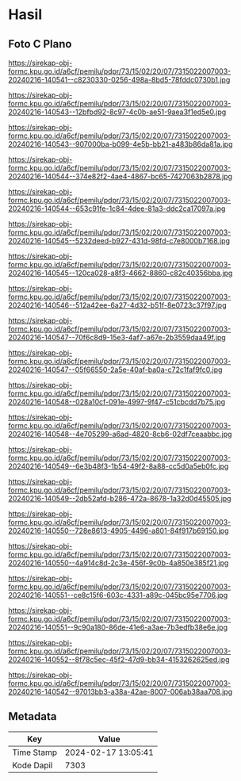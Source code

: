 # Hasil

## Foto C Plano

https://sirekap-obj-formc.kpu.go.id/a6cf/pemilu/pdpr/73/15/02/20/07/7315022007003-20240216-140541--c8230330-0256-498a-8bd5-78fddc0730b1.jpg

https://sirekap-obj-formc.kpu.go.id/a6cf/pemilu/pdpr/73/15/02/20/07/7315022007003-20240216-140543--12bfbd92-8c97-4c0b-ae51-9aea3f1ed5e0.jpg

https://sirekap-obj-formc.kpu.go.id/a6cf/pemilu/pdpr/73/15/02/20/07/7315022007003-20240216-140543--907000ba-b099-4e5b-bb21-a483b86da81a.jpg

https://sirekap-obj-formc.kpu.go.id/a6cf/pemilu/pdpr/73/15/02/20/07/7315022007003-20240216-140544--374e82f2-4ae4-4867-bc65-7427063b2878.jpg

https://sirekap-obj-formc.kpu.go.id/a6cf/pemilu/pdpr/73/15/02/20/07/7315022007003-20240216-140544--653c91fe-1c84-4dee-81a3-ddc2ca17097a.jpg

https://sirekap-obj-formc.kpu.go.id/a6cf/pemilu/pdpr/73/15/02/20/07/7315022007003-20240216-140545--5232deed-b927-431d-98fd-c7e8000b7168.jpg

https://sirekap-obj-formc.kpu.go.id/a6cf/pemilu/pdpr/73/15/02/20/07/7315022007003-20240216-140545--120ca028-a8f3-4662-8860-c82c40356bba.jpg

https://sirekap-obj-formc.kpu.go.id/a6cf/pemilu/pdpr/73/15/02/20/07/7315022007003-20240216-140546--512a42ee-6a27-4d32-b51f-8e0723c37f97.jpg

https://sirekap-obj-formc.kpu.go.id/a6cf/pemilu/pdpr/73/15/02/20/07/7315022007003-20240216-140547--70f6c8d9-15e3-4af7-a67e-2b3559daa49f.jpg

https://sirekap-obj-formc.kpu.go.id/a6cf/pemilu/pdpr/73/15/02/20/07/7315022007003-20240216-140547--05f66550-2a5e-40af-ba0a-c72c1faf9fc0.jpg

https://sirekap-obj-formc.kpu.go.id/a6cf/pemilu/pdpr/73/15/02/20/07/7315022007003-20240216-140548--028a10cf-091e-4997-9f47-c51cbcdd7b75.jpg

https://sirekap-obj-formc.kpu.go.id/a6cf/pemilu/pdpr/73/15/02/20/07/7315022007003-20240216-140548--4e705299-a6ad-4820-8cb6-02df7ceaabbc.jpg

https://sirekap-obj-formc.kpu.go.id/a6cf/pemilu/pdpr/73/15/02/20/07/7315022007003-20240216-140549--6e3b48f3-1b54-49f2-8a88-cc5d0a5eb0fc.jpg

https://sirekap-obj-formc.kpu.go.id/a6cf/pemilu/pdpr/73/15/02/20/07/7315022007003-20240216-140549--2db52afd-b286-472a-8678-1a32d0d45505.jpg

https://sirekap-obj-formc.kpu.go.id/a6cf/pemilu/pdpr/73/15/02/20/07/7315022007003-20240216-140550--728e8613-4905-4496-a801-84f917b69150.jpg

https://sirekap-obj-formc.kpu.go.id/a6cf/pemilu/pdpr/73/15/02/20/07/7315022007003-20240216-140550--4a914c8d-2c3e-456f-9c0b-4a850e385f21.jpg

https://sirekap-obj-formc.kpu.go.id/a6cf/pemilu/pdpr/73/15/02/20/07/7315022007003-20240216-140551--ce8c15f6-603c-4331-a89c-045bc95e7706.jpg

https://sirekap-obj-formc.kpu.go.id/a6cf/pemilu/pdpr/73/15/02/20/07/7315022007003-20240216-140551--9c90a180-86de-41e6-a3ae-7b3edfb38e6e.jpg

https://sirekap-obj-formc.kpu.go.id/a6cf/pemilu/pdpr/73/15/02/20/07/7315022007003-20240216-140552--8f78c5ec-45f2-47d9-bb34-4153262625ed.jpg

https://sirekap-obj-formc.kpu.go.id/a6cf/pemilu/pdpr/73/15/02/20/07/7315022007003-20240216-140542--97013bb3-a38a-42ae-8007-006ab38aa708.jpg


## Metadata

| Key        | Value               |
| ---------- | ------------------- |
| Time Stamp | 2024-02-17 13:05:41 |
| Kode Dapil | 7303                |




